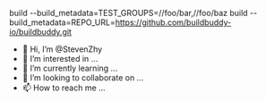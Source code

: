 build --build_metadata=TEST_GROUPS=//foo/bar,//foo/baz
build --build_metadata=REPO_URL=https://github.com/buildbuddy-io/buildbuddy.git

- 👋 Hi, I’m @StevenZhy
- 👀 I’m interested in ...
- 🌱 I’m currently learning ...
- 💞️ I’m looking to collaborate on ...
- 📫 How to reach me ...

<!---
StevenZhy/StevenZhy is a ✨ special ✨ repository because its `README.md` (this file) appears on your GitHub profile.
You can click the Preview link to take a look at your changes.
--->
